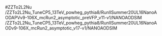 #ZZTo2L2Nu
/ZZTo2L2Nu_TuneCP5_13TeV_powheg_pythia8/RunIISummer20UL16NanoAODAPVv9-106X_mcRun2_asymptotic_preVFP_v11-v1/NANOAODSIM
/ZZTo2L2Nu_TuneCP5_13TeV_powheg_pythia8/RunIISummer20UL16NanoAODv9-106X_mcRun2_asymptotic_v17-v1/NANOAODSIM

